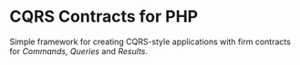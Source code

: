 # CQRS Contracts for PHP

Simple framework for creating CQRS-style applications with firm contracts for _Commands_, _Queries_ and _Results_.
